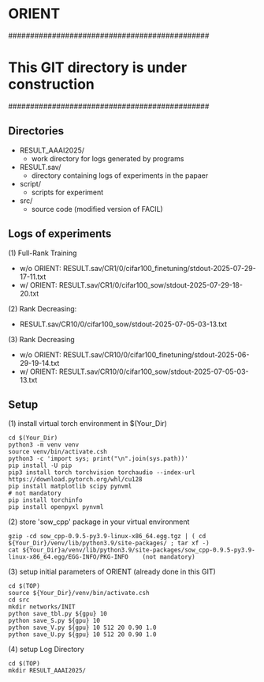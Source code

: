 # ORIENT

##############################################
#  This GIT directory is under construction  #
##############################################

## Directories

- RESULT_AAAI2025/
  - work directory for logs generated by programs
- RESULT.sav/
  - directory containing logs of experiments in the papaer
- script/
  - scripts for experiment
- src/
  - source code (modified version of FACIL)

## Logs of experiments

(1) Full-Rank Training      

   - w/o ORIENT: RESULT.sav/CR1/0/cifar100_finetuning/stdout-2025-07-29-17-11.txt
   - w/  ORIENT: RESULT.sav/CR1/0/cifar100_sow/stdout-2025-07-29-18-20.txt
      
(2) Rank Decreasing:       
   - RESULT.sav/CR10/0/cifar100_sow/stdout-2025-07-05-03-13.txt
      
(3) Rank Decreasing       
   - w/o ORIENT: RESULT.sav/CR10/0/cifar100_finetuning/stdout-2025-06-29-19-14.txt
   - w/  ORIENT: RESULT.sav/CR10/0/cifar100_sow/stdout-2025-07-05-03-13.txt

## Setup

(1) install virtual torch environment in $(Your_Dir)        

	cd $(Your_Dir)
	python3 -m venv venv
	source venv/bin/activate.csh
	python3 -c 'import sys; print("\n".join(sys.path))'
	pip install -U pip
	pip3 install torch torchvision torchaudio --index-url https://download.pytorch.org/whl/cu128
	pip install matplotlib scipy pynvml
	# not mandatory
	pip install torchinfo
	pip install openpyxl pynvml
    
(2) store 'sow_cpp' package in your virtual environment    

	gzip -cd sow_cpp-0.9.5-py3.9-linux-x86_64.egg.tgz | ( cd ${Your_Dir}/venv/lib/python3.9/site-packages/ ; tar xf -)
	cat ${Your_Dir}a/venv/lib/python3.9/site-packages/sow_cpp-0.9.5-py3.9-linux-x86_64.egg/EGG-INFO/PKG-INFO    (not mandatory)
    
(3) setup initial parameters of ORIENT (already done in this GIT)    

	cd $(TOP)
	source ${Your_Dir}/venv/bin/activate.csh
	cd src
	mkdir networks/INIT
	python save_tbl.py ${gpu} 10
	python save_S.py ${gpu} 10
	python save_V.py ${gpu} 10 512 20 0.90 1.0
	python save_U.py ${gpu} 10 512 20 0.90 1.0
    
(4) setup Log Directory    

	cd $(TOP)
	mkdir RESULT_AAAI2025/

